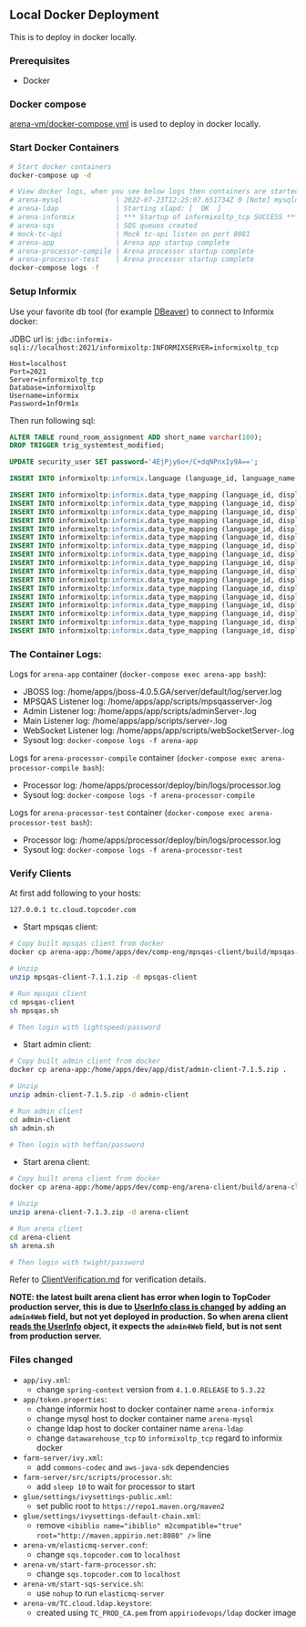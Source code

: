 ## Local Docker Deployment

This is to deploy in docker locally.

### Prerequisites

  - Docker

### Docker compose

[arena-vm/docker-compose.yml](../docker-compose.yml) is used to deploy in docker locally.

### Start Docker Containers

```bash
# Start docker containers
docker-compose up -d

# View docker logs, when you see below logs then containers are started succcessfully
# arena-mysql             | 2022-07-23T12:25:07.651734Z 0 [Note] mysqld: ready for connections.
# arena-ldap              | Starting slapd: [  OK  ]
# arena-informix          | *** Startup of informixoltp_tcp SUCCESS ***
# arena-sqs               | SQS queues created
# mock-tc-api             | Mock tc-api listen on port 8081
# arena-app               | Arena app startup complete
# arena-processor-compile | Arena processor startup complete
# arena-processor-test    | Arena processor startup complete
docker-compose logs -f
```



### Setup Informix

Use your favorite db tool (for example [DBeaver](https://dbeaver.io/)) to connect to Informix docker:

JDBC url is: `jdbc:informix-sqli://localhost:2021/informixoltp:INFORMIXSERVER=informixoltp_tcp`

```properties
Host=localhost
Port=2021
Server=informixoltp_tcp
Database=informixoltp
Username=informix
Password=1nf0rm1x
```

Then run following sql:

```sql
ALTER TABLE round_room_assignment ADD short_name varchar(100);
DROP TRIGGER trig_systemtest_modified;

UPDATE security_user SET password='4EjPjy6o+/C+dqNPnxIy9A==';

INSERT INTO informixoltp:informix.language (language_id, language_name, status, language_desc) VALUES(8, 'Python3', 'Y', '');

INSERT INTO informixoltp:informix.data_type_mapping (language_id, display_value, data_type_id) VALUES(8, 'integer', 1);
INSERT INTO informixoltp:informix.data_type_mapping (language_id, display_value, data_type_id) VALUES(8, 'float', 4);
INSERT INTO informixoltp:informix.data_type_mapping (language_id, display_value, data_type_id) VALUES(8, 'string (char)', 6);
INSERT INTO informixoltp:informix.data_type_mapping (language_id, display_value, data_type_id) VALUES(8, 'integer (byte)', 7);
INSERT INTO informixoltp:informix.data_type_mapping (language_id, display_value, data_type_id) VALUES(8, 'integer (short)', 13);
INSERT INTO informixoltp:informix.data_type_mapping (language_id, display_value, data_type_id) VALUES(8, 'long integer', 14);
INSERT INTO informixoltp:informix.data_type_mapping (language_id, display_value, data_type_id) VALUES(8, 'float', 15);
INSERT INTO informixoltp:informix.data_type_mapping (language_id, display_value, data_type_id) VALUES(8, 'string', 18);
INSERT INTO informixoltp:informix.data_type_mapping (language_id, display_value, data_type_id) VALUES(8, 'bool', 19);
INSERT INTO informixoltp:informix.data_type_mapping (language_id, display_value, data_type_id) VALUES(8, 'tuple (integer)', 20);
INSERT INTO informixoltp:informix.data_type_mapping (language_id, display_value, data_type_id) VALUES(8, 'tuple (float)', 21);
INSERT INTO informixoltp:informix.data_type_mapping (language_id, display_value, data_type_id) VALUES(8, 'tuple (string)', 22);
INSERT INTO informixoltp:informix.data_type_mapping (language_id, display_value, data_type_id) VALUES(8, 'tuple (long integer)', 24);
INSERT INTO informixoltp:informix.data_type_mapping (language_id, display_value, data_type_id) VALUES(8, 'tuple (tuple (integer))', 26);
INSERT INTO informixoltp:informix.data_type_mapping (language_id, display_value, data_type_id) VALUES(8, 'tuple (tuple (long integer))', 27);
INSERT INTO informixoltp:informix.data_type_mapping (language_id, display_value, data_type_id) VALUES(8, 'tuple (tuple (string))', 23);
INSERT INTO informixoltp:informix.data_type_mapping (language_id, display_value, data_type_id) VALUES(8, 'Matrix2D', 8);
```



### The Container Logs:

Logs for `arena-app` container (`docker-compose exec arena-app bash`): 

- JBOSS log: /home/apps/jboss-4.0.5.GA/server/default/log/server.log
- MPSQAS Listener log: /home/apps/app/scripts/mpsqasserver-<time>.log
- Admin Listener log: /home/apps/app/scripts/adminServer-<time>.log
- Main Listener log: /home/apps/app/scripts/server-<time>.log
- WebSocket Listener log: /home/apps/app/scripts/webSocketServer-<time>.log
- Sysout log: `docker-compose logs -f arena-app`

Logs for `arena-processor-compile` container (`docker-compose exec arena-processor-compile bash`): 

- Processor log: /home/apps/processor/deploy/bin/logs/processor.log
- Sysout log: `docker-compose logs -f arena-processor-compile`

Logs for `arena-processor-test` container (`docker-compose exec arena-processor-test bash`): 

- Processor log: /home/apps/processor/deploy/bin/logs/processor.log
- Sysout log: `docker-compose logs -f arena-processor-test`



### Verify Clients

At first add following to your hosts:

```
127.0.0.1 tc.cloud.topcoder.com
```

- Start mpsqas client:


```bash
# Copy built mpsqas client from docker
docker cp arena-app:/home/apps/dev/comp-eng/mpsqas-client/build/mpsqas-client-7.1.1.zip .

# Unzip
unzip mpsqas-client-7.1.1.zip -d mpsqas-client

# Run mpsqas client
cd mpsqas-client
sh mpsqas.sh

# Then login with lightspeed/password
```

- Start admin client:


```bash
# Copy built admin client from docker
docker cp arena-app:/home/apps/dev/app/dist/admin-client-7.1.5.zip .

# Unzip
unzip admin-client-7.1.5.zip -d admin-client

# Run admin client
cd admin-client
sh admin.sh

# Then login with heffan/password
```

- Start arena client:


```bash
# Copy built arena client from docker
docker cp arena-app:/home/apps/dev/comp-eng/arena-client/build/arena-client-7.1.3.zip .

# Unzip
unzip arena-client-7.1.3.zip -d arena-client

# Run arena client
cd arena-client
sh arena.sh

# Then login with twight/password
```



Refer to [ClientVerification.md](./ClientVerification.md) for verification details.



**NOTE: the latest built arena client has error when login to TopCoder production server, this is due to [UserInfo class is changed](https://github.com/appirio-tech/compeng-common/commit/e4e1939b5362c8af04cb218a784692a0e66ba298)  by adding an `admin4Web` field, but not yet deployed in production. So when arena client [reads the UserInfo](https://github.com/appirio-tech/compeng-common/blob/dev/src/main/com/topcoder/netCommon/contestantMessages/UserInfo.java#L208) object, it expects the `admin4Web` field, but is not sent from production server.**



### Files changed

- `app/ivy.xml`:
  - change `spring-context` version from `4.1.0.RELEASE` to `5.3.22`
- `app/token.properties`:
  - change informix host to docker container name `arena-informix`
  - change mysql host to docker container name `arena-mysql`
  - change ldap host to docker container name `arena-ldap`
  - change `datawarehouse_tcp` to `informixoltp_tcp` regard to informix docker
- `farm-server/ivy.xml`:
  - add `commons-codec` and `aws-java-sdk` dependencies
- `farm-server/src/scripts/processor.sh`:
  - add `sleep 10` to wait for processor to start
- `glue/settings/ivysettings-public.xml`:
  - set public root to `https://repo1.maven.org/maven2` 
- `glue/settings/ivysettings-default-chain.xml`:
  - remove `<ibiblio name="ibiblio" m2compatible="true" root="http://maven.appirio.net:8080" />` line
- `arena-vm/elasticmq-server.conf`:
  - change `sqs.topcoder.com` to `localhost`
- `arena-vm/start-farm-processor.sh`:
  - change `sqs.topcoder.com` to `localhost`
- `arena-vm/start-sqs-service.sh`:
  - use `nohup` to run `elasticmq-server`
- `arena-vm/TC.cloud.ldap.keystore`:
  - created using `TC_PROD_CA.pem` from `appiriodevops/ldap` docker image
